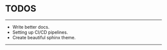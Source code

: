 # TODOS
-------
- Write better docs.
- Setting up CI/CD pipelines.
- Create beautiful sphinx theme.
-------

